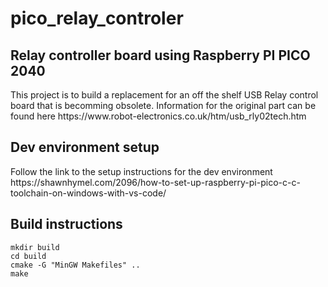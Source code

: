 # pico_relay_controler
<H2>Relay controller board using Raspberry PI PICO 2040</H2>
This project is to build a replacement for an off the shelf USB Relay control board that is becomming obsolete.
Information for the original part can be found here https://www.robot-electronics.co.uk/htm/usb_rly02tech.htm

<H2>Dev environment setup</H2>
    Follow the link to the setup instructions for the dev environment
    https://shawnhymel.com/2096/how-to-set-up-raspberry-pi-pico-c-c-toolchain-on-windows-with-vs-code/


<H2>Build instructions</H2>

    mkdir build
    cd build
    cmake -G "MinGW Makefiles" ..
    make






